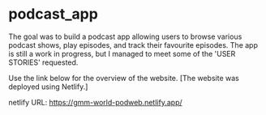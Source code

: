 # podcast_app

The goal was to build a podcast app allowing users to browse various podcast shows, play episodes, and track their favourite episodes.
The app is still a work in progress, but I managed to meet some of the 'USER STORIES' requested.

Use the link below for the overview of the website. [The website was deployed using Netlify.]

netlify URL:
https://gmm-world-podweb.netlify.app/
